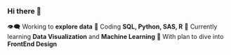 ### Hi there 👋


:eye_speech_bubble: Working to **explore data**
:space_invader: Coding **SQL, Python, SAS, R**
:robot: Currently learning **Data Visualization** and **Machine Learning**
:rocket: With plan to dive into **FrontEnd Design**


